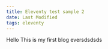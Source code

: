 ```yaml
---
title: Eleventy test sample 2
date: Last Modified
tags: eleventy
---
```


Hello This is my first blog eversdsdsds